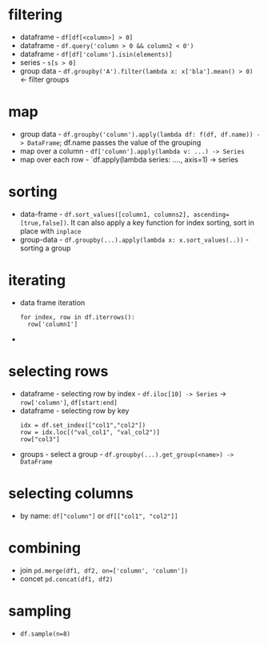 # filtering
 * dataframe - `df[df[<column>] > 0]`
 * dataframe - `df.query('column > 0 && column2 < 0')`
 * dataframe - `df[df['column'].isin(elements)]`
 * series - `s[s > 0]`
 * group data - `df.groupby('A').filter(lambda x: x['bla'].mean() > 0)` <- filter groups

# map
 * group data - `df.groupby('column').apply(lambda df: f(df, df.name)) -> DataFrame`; df.name passes the value of the grouping 
 * map over a column - `df['column'].apply(lambda v: ...) -> Series`
 * map over each row - `df.apply(lambda series: ...., axis=1) -> series

# sorting

 * data-frame - `df.sort_values([column1, columns2], ascending=[true,false])`. It can also apply a key function for index sorting, sort in place with `inplace`
 * group-data - `df.groupby(...).apply(lambda x: x.sort_values(..))` - sorting a group

# iterating 
 * data frame iteration
    ```
    for index, row in df.iterrows():
      row['column1']
    ```
  * 
# selecting rows

 * dataframe - selecting row by index - `df.iloc[10] -> Series` -> `row['column']`, `df[start:end]`
 * dataframe - selecting row by key
   ```
   idx = df.set_index(["col1","col2"])
   row = idx.loc[("val_col1", "val_col2")]
   row["col3"]
   ```
 * groups - select a group - `df.groupby(...).get_group(<name>) -> DataFrame`

# selecting columns
 * by name: `df["column"]` or `df[["col1", "col2"]]`


# combining
 * join `pd.merge(df1, df2, on=['column', 'column'])`
 * concet `pd.concat(df1, df2)`

# sampling
 * `df.sample(n=8)`
    


